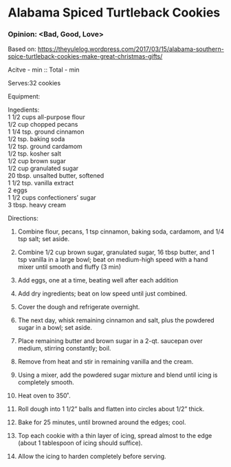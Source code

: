# Alabama Spiced Turtleback Cookies
### Opinion: <Bad, Good, Love>

Based on: https://theyulelog.wordpress.com/2017/03/15/alabama-southern-spice-turtleback-cookies-make-great-christmas-gifts/  

Acitve - <time>min :: Total - <time>min  
  
Serves:32 cookies  

Equipment:

Ingedients:  
1 1/2 cups all-purpose flour  
1/2 cup chopped pecans  
1 1/4 tsp. ground cinnamon  
1/2 tsp. baking soda  
1/2 tsp. ground cardamom  
1/2 tsp. kosher salt  
1/2 cup brown sugar  
1/2 cup granulated sugar  
20 tbsp. unsalted butter, softened  
1 1/2 tsp. vanilla extract  
2 eggs  
1 1/2 cups confectioners’ sugar  
3 tbsp. heavy cream  

Directions:  
1. Combine flour, pecans, 1 tsp cinnamon, baking soda, cardamom, and 1/4 tsp salt; set aside. 
2. Combine 1/2 cup brown sugar, granulated sugar, 16 tbsp butter, and 1 tsp vanilla in a large bowl; beat on medium-high speed with a hand mixer until smooth and fluffy (3 min)  
3. Add eggs, one at a time, beating well after each addition
4. Add dry ingredients; beat on low speed until just combined.
5. Cover the dough and refrigerate overnight.

6. The next day, whisk remaining cinnamon and salt, plus the powdered sugar in a bowl; set aside. 
7. Place remaining butter and brown sugar in a 2-qt. saucepan over medium, stirring constantly; boil. 
8. Remove from heat and stir in remaining vanilla and the cream. 
9. Using a mixer, add the powdered sugar mixture and blend until icing is completely smooth.
10. Heat oven to 350˚. 
11. Roll dough into 1 1/2” balls and flatten into circles about 1/2” thick. 
12. Bake for 25 minutes, until browned around the edges; cool. 
13. Top each cookie with a thin layer of icing, spread almost to the edge (about 1 tablespoon of icing should suffice). 
14. Allow the icing to harden completely before serving.
